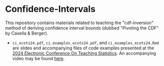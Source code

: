 # Confidence-Intervals

This repository contains materials related to teaching the "cdf-inversion"
method of deriving confidence interval bounds (dubbed "Pivoting the CDF" by
Casella & Berger).

- `ci_ecots24.pdf`, `ci_examples_ecots24.pdf`, and `ci_examples_ecots24.Rmd` are slides and accompanying files of code examples presented at the [2024 Electronic Conference On Teaching Statistics](https://www.causeweb.org/cause/ecots/ecots24). An accompanying video may be found [here](https://www.causeweb.org/cause/ecots/ecots24/program/posters/53).
